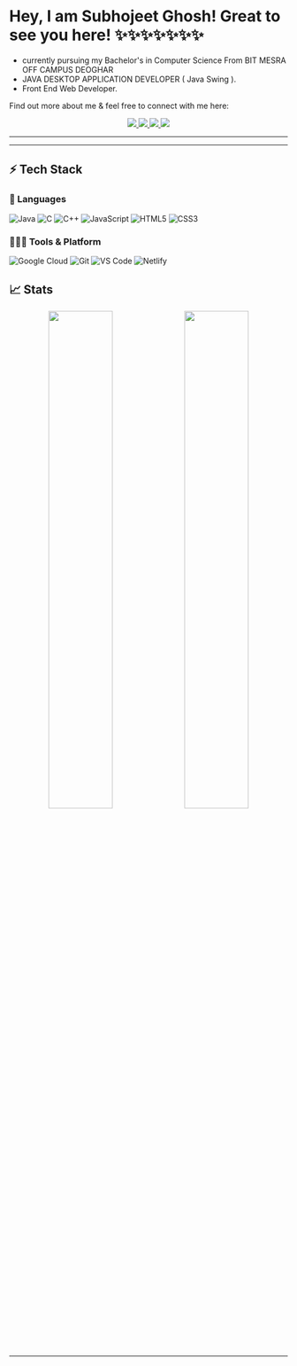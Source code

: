 # Hey, I am Subhojeet Ghosh! Great to see you here! ✨✨✨✨✨✨✨


 * currently pursuing my Bachelor's in Computer Science From BIT MESRA OFF CAMPUS DEOGHAR
 * JAVA DESKTOP APPLICATION DEVELOPER ( Java Swing ).
 * Front End Web Developer.

Find out more about me & feel free to connect with me here:

<p align="center">
	  <a href="https://www.linkedin.com/in/subhojeet-ghosh-11432a1aa/">
		<img src="https://img.shields.io/badge/LinkedIn-0077B5?style=for-the-badge&logo=linkedin&logoColor=white" />
	</a>
	  <a href="https://www.instagram.com/subho_ghosh_20/">
		<img src="https://img.shields.io/badge/Instagram-E4405F?style=for-the-badge&logo=instagram&logoColor=white" />
	</a>
  <a href="https://github.com/subho2810">
		<img src="https://img.shields.io/badge/portfolio-1AA260?style=for-the-badge&logo=About.me&logoColor=white" />
	</a>
    <a href ="subhojeet2810@gmail.com">
		<img src="https://img.shields.io/badge/Gmail-D14836?style=for-the-badge&logo=gmail&logoColor=white" />
	</a>
</p>

---


---

## ⚡ Tech Stack

### 🚀 Languages

![Java](https://img.shields.io/badge/Java-ED8B00?style=for-the-badge&logo=java&logoColor=white)
![C](https://img.shields.io/badge/C-00599C?style=for-the-badge&logo=c&logoColor=white)
![C++](https://img.shields.io/badge/C%2B%2B-00599C?style=for-the-badge&logo=c%2B%2B&logoColor=white)
![JavaScript](https://img.shields.io/badge/JavaScript-323330?style=for-the-badge&logo=javascript&logoColor=F7DF1E)
![HTML5](https://img.shields.io/badge/HTML5-E34F26?style=for-the-badge&logo=html5&logoColor=white)
![CSS3](https://img.shields.io/badge/CSS3-1572B6?style=for-the-badge&logo=css3&logoColor=white)

### 🧑🏻‍💻 Tools & Platform


![Google Cloud](https://img.shields.io/badge/Google_Cloud-4285F4?style=for-the-badge&logo=google-cloud&logoColor=white)
![Git](https://img.shields.io/badge/Git-F05032?style=for-the-badge&logo=git&logoColor=white)
![VS Code](https://img.shields.io/badge/Visual_Studio_Code-0078D4?style=for-the-badge&logo=visual%20studio%20code&logoColor=white)
![Netlify](https://img.shields.io/badge/Netlify-00C7B7?style=for-the-badge&logo=netlify&logoColor=white)


## 📈 Stats

<p align="center">
  <img width="48%" src="https://github-readme-stats.vercel.app/api?username=subho2810&show_icons=true&hide_border=true&theme=radical" />
  <img width="48%" src="https://github-readme-streak-stats.herokuapp.com/?user=subho2810&hide_border=true&theme=radical" />
</p>



---
